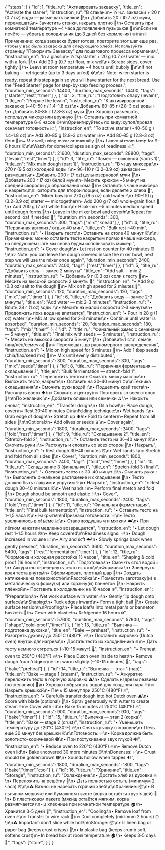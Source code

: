 {
  "steps": [
    {
      "id": 1,
      "title_ru": "Активировать закваску",
      "title_en": "Activate the starter",
      "instruction_ru": "В стакан:\n• ½ ч.л. закваски + 20 г (0.7 oz) воды — размешать вилкой 🥄\n• Добавить 20 г (0.7 oz) муки, перемешать\n• Зачистить стенки, накрыть плотно 🫙\n• Оставить при комнатной температуре ~4 часа до появления пузырьков 🫧\n\nЕсли не печёте — убрать в холодильник (до 3 дней без кормления) ❄️\n\n💡 Примечание: когда закваска будет готова, повторите этот шаг еще раз, чтобы у вас была закваска для следующего хлеба. Используйте страницу \"Покормить Закваску\" для пошагового процесса кормления.",
      "instruction_en": "In a glass:\n• ½ tsp starter + 20 g (0.7 oz) water — mix with a fork 🥄\n• Add 20 g (0.7 oz) flour, mix well\n• Scrape sides, cover tightly 🫙\n• Leave at room temperature ~4 hours until bubbly 🫧\n\nIf not baking — refrigerate (up to 3 days unfed) ❄️\n\n💡 Note: when starter is ready, repeat this step again so you will have starter for the next bread. Use the \"Feed Starter\" page for step-by-step feeding process.",
      "duration_min_seconds": 14400,
      "duration_max_seconds": 14400,
      "tags": ["starter","rest","timer"]
    },
    {
      "id": 2,
      "title_ru": "Подготовить опару (levain)",
      "title_en": "Prepare the levain",
      "instruction_ru": "К активированной закваске (~40–50 г / 1.4–1.8 oz):\n• Добавить 80–85 г (2.8–3 oz) воды 💧\n• Добавить 80–85 г (2.8–3 oz) муки 🌾\n• Хорошо размешать, используя миксер или вручную 🥄\n• Оставить при комнатной температуре 6–8 часов ⏰\n\nОриентируйтесь по виду: купол/провал означает готовность 📈",
      "instruction_en": "To active starter (~40–50 g / 1.4–1.8 oz):\n• Add 80–85 g (2.8–3 oz) water 💧\n• Add 80–85 g (2.8–3 oz) flour 🌾\n• Mix well, using mixer or manually 🥄\n• Leave at room temp for 6–8 hours ⏰\n\nWatch for dome/collapse as sign of readiness 📈",
      "duration_min_seconds": 21600,
      "duration_max_seconds": 28800,
      "tags": ["levain","rest","timer"]
    },
    {
      "id": 3,
      "title_ru": "Замес — основной (часть 1)",
      "title_en": "Mix main dough (part 1)",
      "instruction_ru": "В чашу миксера:\n• 270 г (9.5 oz) холодной воды 💧\n• 90–110 г (3.2–3.9 oz) закваски — размешать\n• Добавить 200 г (7 oz) цельнозерновой муки 🌾\n• Добавить 200 г (7 oz) белой муки\n• Месить крюком ~5 минут на средней скорости до образования кома 🔄\n• Оставить в чаше миксера и накрыть\n\nПовторить для второй порции, если делаете 2 хлеба 🍞",
      "instruction_en": "Mixer bowl:\n• 270 g (9.5 oz) cold water 💧\n• 90–110 g (3.2–3.9 oz) starter — mix together\n• Add 200 g (7 oz) whole-grain flour 🌾\n• Add 200 g (7 oz) white flour\n• Hook-mix ~5 minutes medium speed until dough forms 🔄\n• Leave in the mixer bowl and cover\n\nRepeat for second loaf if needed 🍞",
      "duration_min_seconds": 300,
      "duration_max_seconds": 300,
      "tags": ["mix","knead"]
    },
    {
      "id": 4,
      "title_ru": "Первичная автолиз / отдых 40 мин",
      "title_en": "Bulk rest ~40 min",
      "instruction_ru": "• Накрыть тесто\n• Оставить на столе 40 минут ⏰\n\n💡 Примечание: можно оставить тесто накрытым прямо в чаше миксера, на следующем шаге мы снова будем использовать миксер.",
      "instruction_en": "• Cover dough\n• Let rest on counter for 40 minutes ⏰\n\n💡 Note: you can leave the dough covered inside the mixer bowl, next step we will use the mixer once again.",
      "duration_min_seconds": 2400,
      "duration_max_seconds": 2400,
      "tags": ["rest","timer"]
    },
    {
      "id": 5,
      "title_ru": "Добавить соль — замес 2 минуты",
      "title_en": "Add salt — mix 2 minutes",
      "instruction_ru": "• Добавить 9 г (0.3 oz) соли к тесту 🧂\n• Месить на высокой скорости 2 минуты 🔄",
      "instruction_en": "• Add 9 g (0.3 oz) salt to the dough 🧂\n• Mix on high speed for 2 minutes 🔄",
      "duration_min_seconds": 120,
      "duration_max_seconds": 120,
      "tags": ["mix","salt","timer"]
    },
    {
      "id": 6,
      "title_ru": "Добавить воду — замес 2-3 минуты",
      "title_en": "Add water — mix 2-3 minutes",
      "instruction_ru": "• Влить 28 г (1 oz) воды 💧\n• Месить на малой скорости 2–3 минуты\n• Продолжать пока вода не впитается",
      "instruction_en": "• Pour in 28 g (1 oz) water 💧\n• Mix at low speed for 2–3 minutes\n• Continue until water is absorbed",
      "duration_min_seconds": 120,
      "duration_max_seconds": 180,
      "tags": ["mix","timer"]
    },
    {
      "id": 7,
      "title_ru": "Финальный замес с семенами — 5 минут",
      "title_en": "Final mix with seeds — 5 minutes",
      "instruction_ru": "• Месить на высокой скорости 5 минут 🔄\n• Добавить 1 ст.л. семян (чиа/лён/семечки) 🌱\n• Перемешать до равномерного распределения",
      "instruction_en": "• Mix on high speed for 5 minutes 🔄\n• Add 1 tbsp seeds (chia/flax/seed mix) 🌱\n• Mix until evenly distributed",
      "duration_min_seconds": 300,
      "duration_max_seconds": 300,
      "tags": ["mix","seeds","timer"]
    },
    {
      "id": 8,
      "title_ru": "Первичная ферментация — складывание 1",
      "title_en": "Bulk fermentation — stretch-fold 1",
      "instruction_ru": "Переложить тесто:\n• Смазать миску маслом\n• Выложить тесто, накрыть\n• Оставить на 30–40 минут ⏰\n\nТехника складывания:\n• Смочить руки водой 💧\n• Подцепить край теста\n• Растянуть вверх ⬆️\n• Сложить к центру\n• Повторить со всех сторон 🔄\n\nПо желанию:\n• Добавить оливки или семечки 🫒\n• Накрыть снова",
      "instruction_en": "Transfer dough:\n• Oil a bowl\n• Place dough, cover\n• Rest 30–40 minutes ⏰\n\nFolding technique:\n• Wet hands 💧\n• Grab edge of dough\n• Stretch up ⬆️\n• Fold to center\n• Repeat from all sides 🔄\n\nOptional:\n• Add olives or seeds 🫒\n• Cover again",
      "duration_min_seconds": 1800,
      "duration_max_seconds": 2400,
      "tags": ["fold","rest","timer"]
    },
    {
      "id": 9,
      "title_ru": "Складывание 2",
      "title_en": "Stretch-fold 2",
      "instruction_ru": "• Оставить тесто на 30–40 минут ⏰\n• Смочить руки 💧\n• Растянуть и сложить со всех сторон 🔄\n• Накрыть",
      "instruction_en": "• Rest dough 30–40 minutes ⏰\n• Wet hands 💧\n• Stretch and fold from all sides 🔄\n• Cover",
      "duration_min_seconds": 1800,
      "duration_max_seconds": 2400,
      "tags": ["fold","rest","timer"]
    },
    {
      "id": 10,
      "title_ru": "Складывание 3 (финальное)",
      "title_en": "Stretch-fold 3 (final)",
      "instruction_ru": "• Оставить тесто на 30–40 минут ⏰\n• Смочить руки 💧\n• Выполнить финальное растяжение и складывание 🔄\n• Тесто должно быть гладким и упругим ✨\n• Накрыть",
      "instruction_en": "• Rest dough 30–40 minutes ⏰\n• Wet hands 💧\n• Perform final stretch and fold 🔄\n• Dough should be smooth and elastic ✨\n• Cover",
      "duration_min_seconds": 1800,
      "duration_max_seconds": 2400,
      "tags": ["fold","rest","timer"]
    },
    {
      "id": 11,
      "title_ru": "Финальная ферментация",
      "title_en": "Final bulk fermentation",
      "instruction_ru": "• Оставить тесто на 1–1,5 часа ⏰\n• Накрыть\n\nПризнаки готовности: ✅\n• Тесто увеличилось в объёме 📈\n• Стало воздушным и мягким ☁️\n• При лёгком нажатии медленно возвращается",
      "instruction_en": "• Let dough rest 1–1.5 hours ⏰\n• Keep covered\n\nReadiness signs: ✅\n• Dough increased in volume 📈\n• Airy and soft ☁️\n• Slowly springs back when gently pressed",
      "duration_min_seconds": 3600,
      "duration_max_seconds": 5400,
      "tags": ["rest","fermentation","timer"]
    },
    {
      "id": 12,
      "title_ru": "Формовка и холодная расстойка 16 часов",
      "title_en": "Shaping & cold proof (16 hours)",
      "instruction_ru": "Подготовка:\n• Смочить стол водой 💧\n• Аккуратно перевернуть тесто на стол\n\nФормовка:\n• Завернуть края теста внутрь\n• Сформировать плотный шар 🔵\n• Создать натяжение на поверхности\n\nРасстойка:\n• Поместить заготовку(и) в металлическую форму(ы) или корзину(ы) баннетон 🧺\n• Накрыть плёнкой\n• Поставить в холодильник на 16 часов ❄️",
      "instruction_en": "Preparation:\n• Wet work surface with water 💧\n• Gently flip dough onto surface\n\nShaping:\n• Tuck edges inward\n• Form a tight ball 🔵\n• Create surface tension\n\nProofing:\n• Place loaf/s into metal pan/s or banneton basket/s 🧺\n• Cover with plastic\n• Refrigerate 16 hours ❄️",
      "duration_min_seconds": 57600,
      "duration_max_seconds": 57600,
      "tags": ["shape","cold-proof","timer"]
    },
    {
      "id": 13,
      "title_ru": "Выпечка — подготовка духовки",
      "title_en": "Bake — preheat",
      "instruction_ru": "• Разогреть духовку до 250°C (480°F) 🔥\n• Поставить жаровню (Dutch oven) внутрь для нагрева\n• Достать тесто из холодильника ❄️\n• Дать тесту немного согреться (~10-15 минут) 🌡️",
      "instruction_en": "• Preheat oven to 250°C (480°F) 🔥\n• Place Dutch oven inside to heat\n• Remove dough from fridge ❄️\n• Let warm slightly (~10-15 minutes) 🌡️",
      "tags": ["bake","preheat"]
    },
    {
      "id": 14,
      "title_ru": "Выпечка — этап 1 (пар)",
      "title_en": "Bake — stage 1 (steam)",
      "instruction_ru": "• Аккуратно переложить тесто в горячую жаровню ⚠️\n• Сделать надрезы лезвием (по желанию) 🔪\n• Хорошо побрызгать водой для создания пара 💦\n• Накрыть крышкой\n• Печь 15 минут при 250°C (480°F) 🔥",
      "instruction_en": "• Carefully transfer dough into hot Dutch oven ⚠️\n• Score with blade (optional) 🔪\n• Spray generously with water to create steam 💦\n• Cover with lid\n• Bake 15 minutes at 250°C (480°F) 🔥",
      "duration_min_seconds": 900,
      "duration_max_seconds": 900,
      "tags": ["bake","timer"]
    },
    {
      "id": 15,
      "title_ru": "Выпечка — этап 2 (корка)",
      "title_en": "Bake — stage 2 (crust)",
      "instruction_ru": "• Уменьшить температуру до 220°C (430°F) 🔥\n• Снять крышку с жаровни\n• Печь ещё 30 минут без крышки ⏰\n\nГотовность: ✅\n• Корка должна быть золотисто-коричневой 🟤\n• При постукивании звук глухой 🔊",
      "instruction_en": "• Reduce oven to 220°C (430°F) 🔥\n• Remove Dutch oven lid\n• Bake uncovered 30 more minutes ⏰\n\nDoneness: ✅\n• Crust should be golden brown 🟤\n• Sounds hollow when tapped 🔊",
      "duration_min_seconds": 1800,
      "duration_max_seconds": 1800,
      "tags": ["bake","timer","cool"]
    },
    {
      "id": 16,
      "title_ru": "Хранение",
      "title_en": "Storage",
      "instruction_ru": "Охлаждение:\n• Достать хлеб из духовки 🔥\n• Переложить на решётку 🧊\n• Дать полностью остыть (минимум 2 часа) ⏰\n\n⚠️ Важно: не нарезать горячий хлеб!\n\nХранение: 📦\n• В льняном мешочке или бумажном пакете (корка остаётся хрустящей) 🥖\n• В пластиковом пакете (мякиш остаётся мягким, корка размягчается)\n• В хлебнице при комнатной температуре 🏠\n• Хранится 3-5 дней 📅",
      "instruction_en": "Cooling:\n• Remove loaf from oven 🔥\n• Transfer to wire rack 🧊\n• Cool completely (minimum 2 hours) ⏰\n\n⚠️ Important: don't slice while hot!\n\nStorage: 📦\n• In linen bag or paper bag (keeps crust crispy) 🥖\n• In plastic bag (keeps crumb soft, softens crust)\n• In bread box at room temperature 🏠\n• Keeps 3-5 days 📅",
      "tags": ["store"]
    }
  ]
}
